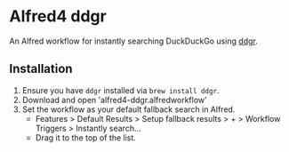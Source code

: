 # Alfred4 ddgr

An Alfred workflow for instantly searching DuckDuckGo using [ddgr](https://github.com/jarun/ddgr).

## Installation

1. Ensure you have `ddgr` installed via `brew install ddgr`.
2. Download and open 'alfred4-ddgr.alfredworkflow'
3. Set the workflow as your default fallback search in Alfred.
   - Features > Default Results > Setup fallback results > + > Workflow Triggers > Instantly search...
   - Drag it to the top of the list.
